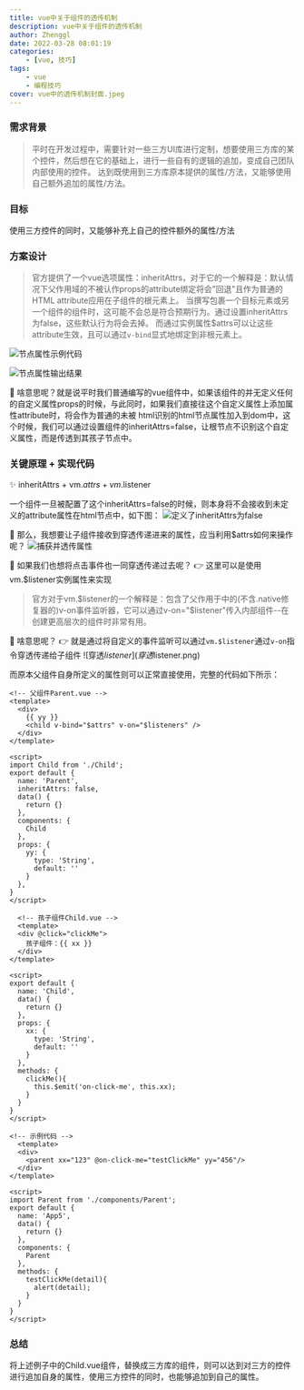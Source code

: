```yaml
---
title: vue中关于组件的透传机制
description: vue中关于组件的透传机制
author: Zhenggl
date: 2022-03-28 08:01:19
categories:
    - [vue, 技巧]
tags:
    - vue
    - 编程技巧
cover: vue中的透传机制封面.jpeg
---
```


### 需求背景
> 平时在开发过程中，需要针对一些三方UI库进行定制，想要使用三方库的某个控件，然后想在它的基础上，进行一些自有的逻辑的追加，变成自己团队内部使用的控件。
> 达到既使用到三方库原本提供的属性/方法，又能够使用自己额外追加的属性/方法。

### 目标
使用三方控件的同时，又能够补充上自己的控件额外的属性/方法

### 方案设计
> 官方提供了一个vue选项属性：inheritAttrs，对于它的一个解释是：默认情况下父作用域的不被认作props的attribute绑定将会"回退"且作为普通的HTML attribute应用在子组件的根元素上。
> 当撰写包裹一个目标元素或另一个组件的组件时，这可能不会总是符合预期行为。通过设置inheritAttrs为false，这些默认行为将会去掉。
> 而通过实例属性$attrs可以让这些attribute生效，且可以通过`v-bind`显式地绑定到非根元素上。

![节点属性示例代码](节点属性示例代码.png)

![节点属性输出结果](节点属性输出结果.png)

🤔 啥意思呢？就是说平时我们普通编写的vue组件中，如果该组件的并无定义任何的自定义属性props的时候，与此同时，如果我们直接往这个自定义属性上添加属性attribute时，将会作为普通的未被
html识别的html节点属性加入到dom中，这个时候，我们可以通过设置组件的inheritAttrs=false，让根节点不识别这个自定义属性，而是传透到其孩子节点中。

### 关键原理 + 实现代码
✨ inheritAttrs + vm.$attrs + vm.$listener

一个组件一旦被配置了这个inheritAttrs=false的时候，则本身将不会接收到未定义的attribute属性在html节点中，如下图：
![定义了inheritAttrs为false](定义了inheritAttrs为false.png)

🤔 那么，我想要让子组件接收到穿透传递进来的属性，应当利用$attrs如何来操作呢？
![捕获并透传属性](捕获并透传属性.png)

🤔 如果我们也想将点击事件也一同穿透传递过去呢？
👉 这里可以是使用vm.$listener实例属性来实现
> 官方对于vm.$listener的一个解释是：包含了父作用于中的(不含.native修复器的)v-on事件监听器，它可以通过v-on="$listener"传入内部组件--在创建更高层次的组件时非常有用。

🤔 啥意思呢？
👉 就是通过将自定义的事件监听可以通过`vm.$listener`通过`v-on`指令穿透传递给子组件
![穿透$listener](穿透$listener.png)

而原本父组件自身所定义的属性则可以正常直接使用，完整的代码如下所示：

```vue
<!-- 父组件Parent.vue -->
<template>
  <div>
    {{ yy }}
    <child v-bind="$attrs" v-on="$listeners" />
  </div>
</template>

<script>
import Child from './Child';
export default {
  name: 'Parent',
  inheritAttrs: false,
  data() {
    return {}
  },
  components: {
    Child
  },
  props: {
    yy: {
      type: 'String',
      default: ''
    }
  },
}
</script>
```

```vue
  <!-- 孩子组件Child.vue -->
  <template>
  <div @click="clickMe">
    孩子组件：{{ xx }}
  </div>
</template>

<script>
export default {
  name: 'Child',
  data() {
    return {}
  },
  props: {
    xx: {
      type: 'String',
      default: ''
    }
  },
  methods: {
    clickMe(){
      this.$emit('on-click-me', this.xx);
    }
  }
}
</script>

```

```vue
<!-- 示例代码 -->
  <template>
  <div>
    <parent xx="123" @on-click-me="testClickMe" yy="456"/>
  </div>
</template>

<script>
import Parent from './components/Parent';
export default {
  name: 'App5',
  data() {
    return {}
  },
  components: {
    Parent
  },
  methods: {
    testClickMe(detail){
      alert(detail);
    }
  }
}
</script>
```

### 总结
将上述例子中的Child.vue组件，替换成三方库的组件，则可以达到对三方的控件进行追加自身的属性，使用三方控件的同时，也能够追加到自己的属性。

